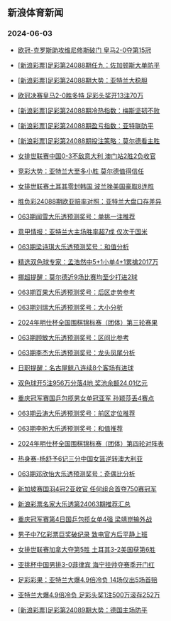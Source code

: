 ## 新浪体育新闻 
### 2024-06-03

+ [欧冠-克罗斯助攻维尼修斯破门 皇马2-0夺第15冠](https://sports.sina.com.cn/g/laliga/2024-06-02/doc-inaxhwvi8946359.shtml)

+ [[新浪彩票]足彩第24088期任九：佐加顿斯大单防平](https://sports.sina.com.cn/l/2024-06-02/doc-inaxhwvh2180139.shtml)

+ [[新浪彩票]足彩第24088期大势：亚特兰大稳胆](https://sports.sina.com.cn/l/2024-06-02/doc-inaxhwvi8955732.shtml)

+ [欧冠决赛皇马2-0胜多特 足彩头奖开13注70万](https://sports.sina.com.cn/l/2024-06-02/doc-inaxhwvh2169565.shtml)

+ [[新浪彩票]足彩第24088期冷热指数：梅斯坚韧不败](https://sports.sina.com.cn/l/2024-06-02/doc-inaxhwvh2171012.shtml)

+ [[新浪彩票]足彩第24088期盈亏指数：亚特联防平](https://sports.sina.com.cn/l/2024-06-02/doc-inaxhwvh2180510.shtml)

+ [[新浪彩票]足彩第24088期投注策略：莫尔德看主胜](https://sports.sina.com.cn/l/2024-06-02/doc-inaxhwvi8957793.shtml)

+ [女排世联赛中国0-3不敌意大利 澳门站2胜2负收官](https://sports.sina.com.cn/others/volleyball/2024-06-02/doc-inaxkeqt8330644.shtml)

+ [竞彩大势：亚特兰大至多小胜 莫尔德值得信任](https://sports.sina.com.cn/l/2024-06-02/doc-inaxhfxq2474063.shtml)

+ [女排世联赛土耳其零封韩国 波兰挫美国豪取8连胜](https://sports.sina.com.cn/others/volleyball/2024-06-02/doc-inaxhwvh2166168.shtml)

+ [胜负彩24088期欧亚赔率对照：亚特兰大盘口存差异](https://sports.sina.com.cn/l/2024-06-02/doc-inaxhfxq2476892.shtml)

+ [063期闻雪大乐透预测奖号：单挑一注推荐](https://sports.sina.com.cn/l/2024-06-02/doc-inaxiccf8844681.shtml)

+ [意甲情报：亚特兰大主场胜率超7成 仅次于国米](https://sports.sina.com.cn/l/2024-06-02/doc-inaxipsy1864694.shtml)

+ [063期梁诗琪大乐透预测奖号：和值分析](https://sports.sina.com.cn/l/2024-06-02/doc-inaxicce2067447.shtml)

+ [精选双色球专家：孟浩然中5+1小单4+1累擒2017万](https://sports.sina.com.cn/l/2024-06-02/doc-inaxiima1960527.shtml)

+ [挪超提醒：莫尔德近9场比赛均至少打进2球](https://sports.sina.com.cn/l/2024-06-02/doc-inaxhfxr9256801.shtml)

+ [063期百果大乐透预测奖号：后区走势参考](https://sports.sina.com.cn/l/2024-06-02/doc-inaxiccf8844423.shtml)

+ [063期刘瑞大乐透预测奖号：大小分析](https://sports.sina.com.cn/l/2024-06-02/doc-inaxicce2068001.shtml)

+ [2024年明仕杯全国围棋锦标赛（团体）第三轮赛果](https://sports.sina.com.cn/go/2024-06-02/doc-inaxiyhv8446446.shtml)

+ [063期顾敏大乐透预测奖号：区间比参考](https://sports.sina.com.cn/l/2024-06-02/doc-inaxicce2067180.shtml)

+ [063期李杰大乐透预测奖号：龙头凤尾分析](https://sports.sina.com.cn/l/2024-06-02/doc-inaxicce2066996.shtml)

+ [日职提醒：名古屋鲸八连续8个客场有进球](https://sports.sina.com.cn/l/2024-06-02/doc-inaxhfxq2478926.shtml)

+ [双色球开5注956万分落4地 奖池余额24.01亿元](https://sports.sina.com.cn/l/2024-06-02/doc-inaxkeqs1563881.shtml)

+ [重庆冠军赛国乒包揽男女单冠亚军 孙颖莎丢4赛点](https://sports.sina.com.cn/others/pingpang/2024-06-02/doc-inaxkkwq1437112.shtml)

+ [063期云涛大乐透预测奖号：前区定位推荐](https://sports.sina.com.cn/l/2024-06-02/doc-inaxiccf8844968.shtml)

+ [063期李盼大乐透预测奖号：和值推荐](https://sports.sina.com.cn/l/2024-06-02/doc-inaxicce2067698.shtml)

+ [2024年明仕杯全国围棋锦标赛（团体）第四轮对阵表](https://sports.sina.com.cn/go/2024-06-02/doc-inaxiyhu1670957.shtml)

+ [热身赛-杨舒予6记三分中国女篮逆转澳大利亚](https://sports.sina.com.cn/basketball/cba/2024-06-02/doc-inaxkeqs1561330.shtml)

+ [063期邓欣怡大乐透预测奖号：奇偶比分析](https://sports.sina.com.cn/l/2024-06-02/doc-inaxiccf8844225.shtml)

+ [新加坡赛国羽4冠2亚收官 任何组合首夺750赛冠军](https://sports.sina.com.cn/others/badmin/2024-06-02/doc-inaxkeqt8325199.shtml)

+ [新浪彩票名家大乐透第24063期推荐汇总](https://sports.sina.com.cn/l/2024-06-02/doc-inaxiima1964452.shtml)

+ [重庆冠军赛第4日国乒包揽女单4强 梁靖崑输外战](https://sports.sina.com.cn/others/pingpang/2024-06-02/doc-inaxityw1771166.shtml)

+ [男子中7亿彩票巨奖破纪录 致电官方后平静上班](https://sports.sina.com.cn/l/2024-06-03/doc-inaxkzui7909040.shtml)

+ [女排世联赛加拿大夺第5胜 土耳其3-2美国获第6胜](https://sports.sina.com.cn/others/volleyball/2024-06-03/doc-inaxkzuh1117665.shtml)

+ [亚挑杯中国男排3-0菲律宾 海宁挂帅夺赛季开门红](https://sports.sina.com.cn/others/volleyball/2024-06-03/doc-inaxkzui7899312.shtml)

+ [足彩彩果：亚特兰大爆4.9倍冷负 14场仅出5场首赔](https://sports.sina.com.cn/l/2024-06-03/doc-inaxmhae1007713.shtml)

+ [亚特兰大爆4.9倍冷负 足彩头奖1注500万滚存252万](https://sports.sina.com.cn/l/2024-06-03/doc-inaxmhae1007713.shtml)

+ [[新浪彩票]足彩第24089期大势：德国主场防平](https://sports.sina.com.cn/l/2024-06-03/doc-inaxmhae1009754.shtml)

